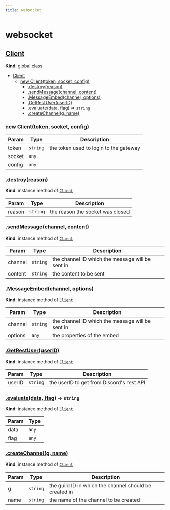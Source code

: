 ```yaml
---
title: websocket
---
```


# websocket

<a name="Client"></a>

## <a href="#Client">Client</a>

**Kind**: global class  

* [Client](#Client)
  * [new Client(token, socket, config)](#new_Client_new)
    * [.destroy(reason)](#Client+destroy)
    * [.sendMessage(channel, content)](#Client+sendMessage)
    * [.MessageEmbed(channel, options)](#Client+MessageEmbed)
    * [.GetRestUser(userID)](#Client+GetRestUser)
    * [.evaluate(data, flag)](#Client+evaluate) ⇒ <code>string</code>
    * [.createChannel(g, name)](#Client+createChannel)

<a name="new_Client_new"></a>

### <a href="#new_Client_new">new Client(token, socket, config)</a>

| Param | Type | Description |
| --- | --- | --- |
| token | <code>string</code> | the token used to login to the gateway |
| socket | <code>any</code> |  |
| config | <code>any</code> |  |

<a name="Client+destroy"></a>

### <a href="#Client+destroy">.destroy(reason)</a>

**Kind**: instance method of [<code>Client</code>](#Client)  

| Param | Type | Description |
| --- | --- | --- |
| reason | <code>string</code> | the reason the socket was closed |

<a name="Client+sendMessage"></a>

### <a href="#Client+sendMessage">.sendMessage(channel, content)</a>

**Kind**: instance method of [<code>Client</code>](#Client)  

| Param | Type | Description |
| --- | --- | --- |
| channel | <code>string</code> | the channel ID which the message will be sent in |
| content | <code>string</code> | the content to be sent |

<a name="Client+MessageEmbed"></a>

### <a href="#Client+MessageEmbed">.MessageEmbed(channel, options)</a>

**Kind**: instance method of [<code>Client</code>](#Client)  

| Param | Type | Description |
| --- | --- | --- |
| channel | <code>string</code> | the channel ID which the message will be sent in |
| options | <code>any</code> | the properties of the embed |

<a name="Client+GetRestUser"></a>

### <a href="#Client+GetRestUser">.GetRestUser(userID)</a>

**Kind**: instance method of [<code>Client</code>](#Client)  

| Param | Type | Description |
| --- | --- | --- |
| userID | <code>string</code> | the userID to get from Discord's rest API |

<a name="Client+evaluate"></a>

### <a href="#Client+evaluate">.evaluate(data, flag)</a> ->  <code>string</code>

**Kind**: instance method of [<code>Client</code>](#Client)  

| Param | Type |
| --- | --- |
| data | <code>any</code> |  
| flag | <code>any</code> |  

<a name="Client+createChannel"></a>

### <a href="#Client+createChannel">.createChannel(g, name)</a>

**Kind**: instance method of [<code>Client</code>](#Client)  

| Param | Type | Description |
| --- | --- | --- |
| g | <code>string</code> | the guild ID in which the channel should be created in |
| name | <code>string</code> | the name of the channel to be created |
